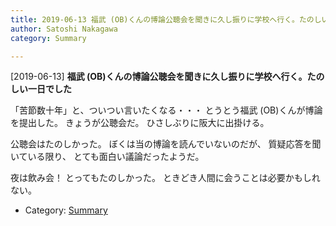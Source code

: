 ```yaml
---
title: 2019-06-13 福武 (OB)くんの博論公聴会を聞きに久し振りに学校へ行く。たのしい一日でした
author: Satoshi Nakagawa
category: Summary

---
```


[2019-06-13] **福武 (OB)くんの博論公聴会を聞きに久し振りに学校へ行く。たのしい一日でした** 

 「苦節数十年」と、ついつい言いたくなる・・・
とうとう福武 (OB)くんが博論を提出した。
きょうが公聴会だ。
ひさしぶりに阪大に出掛ける。

 公聴会はたのしかった。
ぼくは当の博論を読んでいないのだが、
質疑応答を聞いている限り、
とても面白い議論だったようだ。

 夜は飲み会！
とってもたのしかった。
ときどき人間に会うことは必要かもしれない。

- Category: [Summary](https://merapano.github.io/categories.html#Summary)

